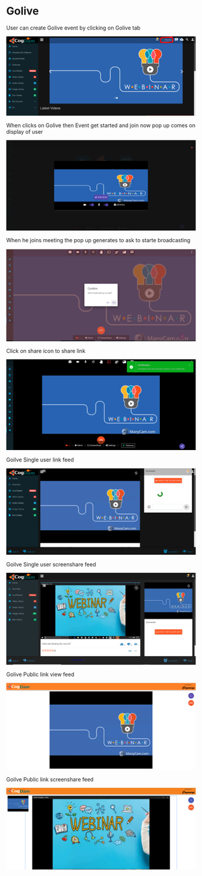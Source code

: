 # Golive

User can create Golive event by clicking on Golive tab 

![](.gitbook/assets/image%20%2831%29.png)

When clicks on Golive then Event get started and join now pop up comes on display of user

![](.gitbook/assets/image%20%28174%29.png)

When he joins meeting the pop up generates to ask to starte broadcasting 

![](.gitbook/assets/image%20%2829%29.png)

Click on share icon to share  link

![](.gitbook/assets/image%20%2813%29.png)

Goilve Single user link feed

![](.gitbook/assets/image%20%28119%29.png)

Goilve Single user screenshare feed

![](.gitbook/assets/microsoftteams-image-3.png)

Golive Public link view feed

![](.gitbook/assets/image%20%28128%29.png)

Goilve Public link screenshare feed

![](.gitbook/assets/microsoftteams-image-4.png)












